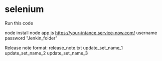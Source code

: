 # selenium
Run this code 

node install
node app.js https://your-intance.service-now.com/ username password "Jenkin_folder"

Release note format: release_note.txt
update_set_name_1
update_set_name_2
update_set_name_3
